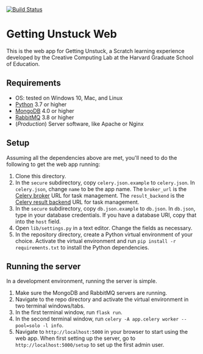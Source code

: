 [![Build Status](https://travis-ci.com/GSE-CCL/getting-unstuck-web.svg?branch=master)](https://travis-ci.com/GSE-CCL/getting-unstuck-web)

# Getting Unstuck Web

This is the web app for Getting Unstuck, a Scratch learning experience developed by the Creative Computing Lab at the Harvard Graduate School of Education.

## Requirements

- OS: tested on Windows 10, Mac, and Linux
- [Python](https://www.python.org/) 3.7 or higher
- [MongoDB](https://www.mongodb.com/) 4.0 or higher
- [RabbitMQ](https://www.rabbitmq.com/download.html) 3.8 or higher
- (*Production*) Server software, like Apache or Nginx

## Setup

Assuming all the dependencies above are met, you'll need to do the following to get the web app running:

1. Clone this directory.
2. In the `secure` subdirectory, copy `celery.json.example` to `celery.json`. In `celery.json`, change `name` to be the app name. The `broker_url` is the [Celery broker](https://docs.celeryproject.org/en/stable/getting-started/brokers/index.html) URL for task management. The `result_backend` is the [Celery result backend](https://docs.celeryproject.org/en/latest/userguide/configuration.html#conf-result-backend) URL for task management.
3. In the `secure` subdirectory, copy `db.json.example` to `db.json`. In `db.json`, type in your database credentials. If you have a database URI, copy that into the `host` field.
4. Open `lib/settings.py` in a text editor. Change the fields as necessary.
5. In the repository directory, create a Python virtual environment of your choice. Activate the virtual environment and run `pip install -r requirements.txt` to install the Python dependencies.

## Running the server

In a development environment, running the server is simple.

1. Make sure the MongoDB and RabbitMQ servers are running.
2. Navigate to the repo directory and activate the virtual environment in two terminal windows/tabs.
3. In the first terminal window, run `flask run`.
4. In the second terminal window, run `celery -A app.celery worker --pool=solo -l info`.
5. Navigate to `http://localhost:5000` in your browser to start using the web app. When first setting up the server, go to `http://localhost:5000/setup` to set up the first admin user.
